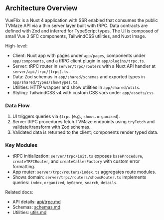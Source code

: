 ## Architecture Overview

VueFlix is a Nuxt 4 application with SSR enabled that consumes the public TVMaze API via a thin server layer built with tRPC. Data contracts are defined with Zod and inferred for TypeScript types. The UI is composed of small Vue 3 SFC components, TailwindCSS utilities, and Nuxt Image.

High-level:

- Client: Nuxt app with pages under `app/pages`, components under `app/components`, and a tRPC client plugin in `app/plugins/trpc.ts`.
- Server: tRPC router in `server/trpc/routers` with a Nuxt API handler at `server/api/trpc/[trpc].ts`.
- Data: Zod schemas in `app/shared/schemas` and exported types in `app/shared/types/showTypes.ts`.
- Utilities: HTTP wrapper and show utilities in `app/shared/utils`.
- Styling: TailwindCSS v4 with custom CSS vars under `app/assets/css`.

### Data Flow

1. UI triggers queries via `$trpc` (e.g., `shows.organized`).
2. Server tRPC procedures fetch TVMaze endpoints using `tryFetch` and validate/transform with Zod schemas.
3. Validated data is returned to the client; components render typed data.

### Key Modules

- tRPC initialization: `server/trpc/init.ts` exposes `baseProcedure`, `createTRPCRouter`, and `createCallerFactory` with custom error formatting.
- App router: `server/trpc/routers/index.ts` aggregates route modules.
- Shows domain: `server/trpc/routers/showsRouter.ts` implements queries: `index`, `organized`, `byGenre`, `search`, `details`.

Related docs:

- API details: [api/trpc.md](./api/trpc.md)
- Schemas: [schemas.md](./schemas.md)
- Utilities: [utils.md](./utils.md)

